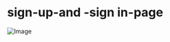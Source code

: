 # sign-up-and -sign in-page

![Image](https://github.com/user-attachments/assets/52993781-4ecf-4100-8fd7-90dcf64038a2)

